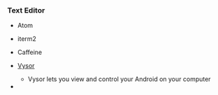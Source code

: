 
### Text Editor
- Atom
- iterm2


- Caffeine

- [Vysor](https://chrome.google.com/webstore/detail/vysor/gidgenkbbabolejbgbpnhbimgjbffefm)
  - Vysor lets you view and control your Android on your computer
- 